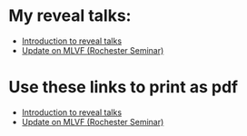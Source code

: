 # My reveal talks:

- [Introduction to reveal talks](http://tomaszgolan.github.io/reveal_talks/html/introduction.html)
- [Update on MLVF (Rochester Seminar)](http://tomaszgolan.github.io/reveal_talks/html/rochester_mlvf.html)


# Use these links to print as pdf

- [Introduction to reveal talks](http://tomaszgolan.github.io/reveal_talks/html/introduction.html?print-pdf)
- [Update on MLVF (Rochester Seminar)](http://tomaszgolan.github.io/reveal_talks/html/rochester_mlvf.html?print-pdf)
